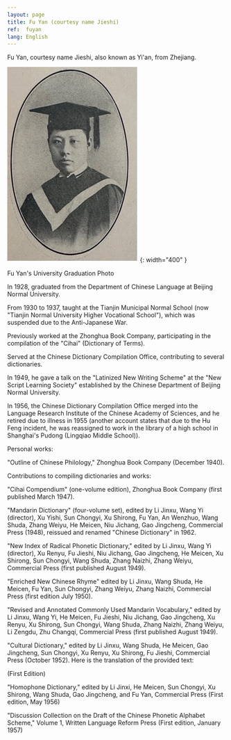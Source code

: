 ```yaml
---
layout: page
title: Fu Yan (courtesy name Jieshi)
ref:  fuyan
lang: English
---
```


Fu Yan, courtesy name Jieshi, also known as Yi'an, from Zhejiang.

![image](/assets/imgs/fuyan_graduation.jpg "Fu Yan's University Graduation Photo") {: width="400" }

Fu Yan's University Graduation Photo

In 1928, graduated from the Department of Chinese Language at Beijing Normal University.

From 1930 to 1937, taught at the Tianjin Municipal Normal School (now "Tianjin Normal University Higher Vocational School"), which was suspended due to the Anti-Japanese War.

Previously worked at the Zhonghua Book Company, participating in the compilation of the "Cihai" (Dictionary of Terms).

Served at the Chinese Dictionary Compilation Office, contributing to several dictionaries.

In 1949, he gave a talk on the "Latinized New Writing Scheme" at the "New Script Learning Society" established by the Chinese Department of Beijing Normal University.

In 1956, the Chinese Dictionary Compilation Office merged into the Language Research Institute of the Chinese Academy of Sciences, and he retired due to illness in 1955 (another account states that due to the Hu Feng incident, he was reassigned to work in the library of a high school in Shanghai's Pudong (Lingqiao Middle School)).

Personal works:

"Outline of Chinese Philology," Zhonghua Book Company (December 1940).

Contributions to compiling dictionaries and works:

"Cihai Compendium" (one-volume edition), Zhonghua Book Company (first published March 1947).

"Mandarin Dictionary" (four-volume set), edited by Li Jinxu, Wang Yi (director), Xu Yishi, Sun Chongyi, Xu Shirong, Fu Yan, An Wenzhuo, Wang Shuda, Zhang Weiyu, He Meicen, Niu Jichang, Gao Jingcheng, Commercial Press (1948), reissued and renamed "Chinese Dictionary" in 1962.

"New Index of Radical Phonetic Dictionary," edited by Li Jinxu, Wang Yi (director), Xu Renyu, Fu Jieshi, Niu Jichang, Gao Jingcheng, He Meicen, Xu Shirong, Sun Chongyi, Wang Shuda, Zhang Naizhi, Zhang Weiyu, Commercial Press (first published August 1949).

"Enriched New Chinese Rhyme" edited by Li Jinxu, Wang Shuda, He Meicen, Fu Yan, Sun Chongyi, Zhang Weiyu, Zhang Naizhi, Commercial Press (first edition July 1950).

"Revised and Annotated Commonly Used Mandarin Vocabulary," edited by Li Jinxu, Wang Yi, He Meicen, Fu Jieshi, Niu Jichang, Gao Jingcheng, Xu Renyu, Xu Shirong, Sun Chongyi, Wang Shuda, Zhang Naizhi, Zhang Weiyu, Li Zengdu, Zhu Changqi, Commercial Press (first published August 1949).

"Cultural Dictionary," edited by Li Jinxu, Wang Shuda, He Meicen, Gao Jingcheng, Sun Chongyi, Xu Renyu, Xu Shirong, Fu Jieshi, Commercial Press (October 1952).
Here is the translation of the provided text:

(First Edition)

"Homophone Dictionary," edited by Li Jinxi, He Meicen, Sun Chongyi, Xu Shirong, Wang Shuda, Gao Jingcheng, and Fu Yan, Commercial Press (First edition, May 1956)

"Discussion Collection on the Draft of the Chinese Phonetic Alphabet Scheme," Volume 1, Written Language Reform Press (First edition, January 1957)
